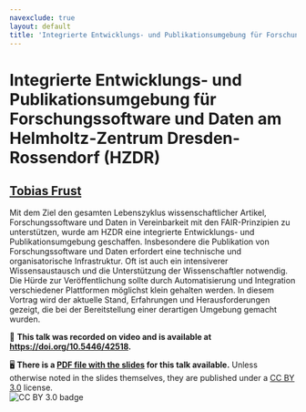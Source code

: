 ```yaml
---
navexclude: true
layout: default
title: 'Integrierte Entwicklungs- und Publikationsumgebung für Forschungssoftware und Daten am Helmholtz-Zentrum Dresden-Rossendorf (HZDR)'
---
```


# Integrierte Entwicklungs- und Publikationsumgebung für Forschungssoftware und Daten am Helmholtz-Zentrum Dresden-Rossendorf (HZDR)

## [Tobias Frust](../../speaker/JE7Z7H/)

Mit dem Ziel den gesamten Lebenszyklus wissenschaftlicher Artikel, Forschungssoftware und Daten in Vereinbarkeit mit den FAIR-Prinzipien zu unterstützen, wurde am HZDR eine integrierte Entwicklungs- und Publikationsumgebung geschaffen. Insbesondere die Publikation von Forschungssoftware und Daten erfordert eine technische und organisatorische Infrastruktur. Oft ist auch ein intensiverer Wissensaustausch und die Unterstützung der Wissenschaftler notwendig. Die Hürde zur Veröffentlichung sollte durch Automatisierung und Integration verschiedener Plattformen möglichst klein gehalten werden. In diesem Vortrag wird der aktuelle Stand, Erfahrungen und Herausforderungen gezeigt, die bei der Bereitstellung einer derartigen Umgebung gemacht wurden.

🎥 **This talk was recorded on video and is available at <https://doi.org/10.5446/42518>.**

🖥 **There is a [PDF file with the slides](slides.pdf) for this talk available.** Unless otherwise noted in the slides themselves, they are published under a [CC BY 3.0](https://creativecommons.org/licenses/by/3.0/legalcode) license.  
![CC BY 3.0 badge](https://licensebuttons.net/l/by/3.0/80x15.png)